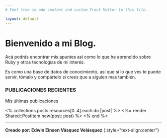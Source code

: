 ```yaml
---
# Feel free to add content and custom Front Matter to this file.

layout: default
---
```


# Bienvenido a mi Blog.

Acá podrás encontrar mis apuntes así como lo que he aprendido sobre Ruby y otras tecnologías de mi interés.

Es como una base de datos de conocimiento, así que si lo que ves te puede servir, tómalo y compártelo si crees que a alguien mas también.

### PUBLICACIONES RECIENTES

Mis últimas publicaciones

<div class="mt-10 space-y-10 border-t border-gray-200 pt-10 not-prose">
  <% collections.posts.resources[0..4].each do |post| %>
    <%= render Shared::PostItem.new(post: post) %>
  <% end %>
</div>

----

**Creado por: Edwin Einsen Vásquez Velásquez**
{:style="text-align:center"}
